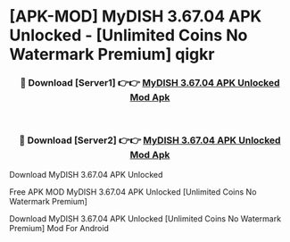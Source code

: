 # [APK-MOD] MyDISH 3.67.04 APK Unlocked - [Unlimited Coins No Watermark Premium] qigkr



<div align="center">
<h3>🔴 Download [Server1] 👉👉 <a href="https://momento.my/?title=MyDISH_3.67.04_APK_Unlocked">MyDISH 3.67.04 APK Unlocked Mod Apk</a></h3><br>

<h3>🔴 Download [Server2] 👉👉 <a href="https://momento.my/?title=MyDISH_3.67.04_APK_Unlocked">MyDISH 3.67.04 APK Unlocked Mod Apk</a></h3>
</div>



Download MyDISH 3.67.04 APK Unlocked 

Free APK MOD MyDISH 3.67.04 APK Unlocked [Unlimited Coins No Watermark Premium]

Download MyDISH 3.67.04 APK Unlocked [Unlimited Coins No Watermark Premium] Mod For Android
